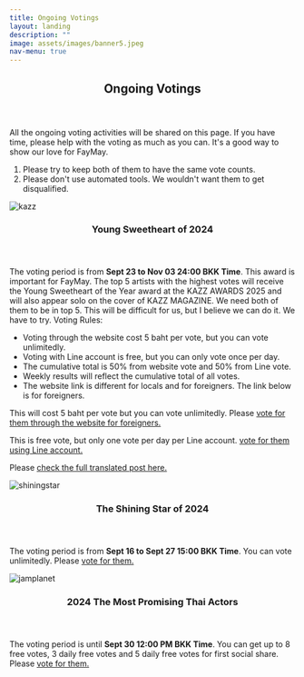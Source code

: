 ```yaml
---
title: Ongoing Votings
layout: landing
description: ""
image: assets/images/banner5.jpeg
nav-menu: true
---
```


<!-- Main -->
<div id="main">
    <section id="one">
        <div class="inner">
            <header class="major">
                <h2><span class="translate">Ongoing Votings</span></h2>
            </header>
            <p><span class="translate">All the ongoing voting activities will be shared on this page. If you have time, please help with the voting as much as you can. It's a good way to show our love for FayMay.</span></p>
            <ol>
                <li><span class="translate">Please try to keep both of them to have the same vote counts.</span></li>
                <li><span class="translate">Please don't use automated tools. We wouldn't want them to get disqualified.</span></li>
            </ol>
        </div>
    </section>
    <section id="two" class="spotlights">
        <section>
            <div class="image">
                <img src="{{ 'assets/images/votekazz.png' | relative_url }}" alt="kazz" data-position="center center">
            </div>
            <div class="content">
                <div class="inner">
                    <header class="major">
                        <h3><span class="translate">Young Sweetheart of 2024</span></h3>
                    </header>
                    <p><span class="translate">The voting period is from <strong>Sept 23 to Nov 03 24:00 BKK Time</strong>. This award is important for FayMay. The top 5 artists with the highest votes will receive the Young Sweetheart of the Year award at the KAZZ AWARDS 2025 and will also appear solo on the cover of KAZZ MAGAZINE. We need both of them to be in top 5. This will be difficult for us, but I believe we can do it. We have to try. Voting Rules: 
                    </span></p>
                    <ul>
                        <li><span class="translate">Voting through the website cost 5 baht per vote, but you can vote unlimitedly.</span></li>
                        <li><span class="translate">Voting with Line account is free, but you can only vote once per day.</span></li>
                        <li><span class="translate">The cumulative total is 50% from website vote and 50% from Line vote.</span></li>
                        <li><span class="translate">Weekly results will reflect the cumulative total of all votes.</span></li>
                        <li><span class="translate">The website link is different for locals and for foreigners. The link below is for foreigners.</span></li>
                    </ul>
                    <p><span class="translate">This will cost 5 baht per vote but you can vote unlimitedly. Please</span><span class="vote-link"> <a href="https://worldwide.kazzmarket.com/product/vote-saowaisai-2024/"><span class="translate">vote for them through the website for foreigners.</span></a></span>
                    <p><span class="translate">This is free vote, but only one vote per day per Line account.</span><span class="vote-link"> <a href="https://today.line.me/th/v2/poll/JPmrlmM"><span class="translate">vote for them using Line account.</span></a></span>
                    <p><span class="translate">Please </span><span class="vote-link"> <a href="https://x.com/4ever_Marvelous/status/1838082471415755176"><span class="translate">check the full translated post here.</span></a></span>
                </div>
            </div>
        </section>
        <section>
            <div class="image">
                <img src="{{ 'assets/images/votethaiupdate2.png' | relative_url }}" alt="shiningstar" data-position="center center">
            </div>
            <div class="content">
                <div class="inner">
                    <header class="major">
                        <h3><span class="translate">The Shining Star of 2024</span></h3>
                    </header>
                    <p><span class="translate">The voting period is from <strong>Sept 16 to Sept 27 15:00 BKK Time</strong>. You can vote unlimitedly. Please</span><span class="vote-link"> <a href="https://www.thaiupdate.info/the-shining-star-of-2024-group-3/"><span class="translate">vote for them.</span></a></span>
                    </p>
                </div>
            </div>
        </section>
        <section>
            <div class="image">
                <img src="{{ 'assets/images/votejamplanet.png' | relative_url }}" alt="jamplanet" data-position="center center">
            </div>
            <div class="content">
                <div class="inner">
                    <header class="major">
                        <h3><span class="translate">2024 The Most Promising Thai Actors</span></h3>
                    </header>
                    <p><span class="translate">The voting period is until <strong>Sept 30 12:00 PM BKK Time</strong>. You can get up to 8 free votes, 3 daily free votes and 5 daily free votes for first social share. Please</span> <span class="vote-link"><a href="https://www.jamplanet.net/"><span class="translate">vote for them.</span></a></span>
                    </p>
                </div>
            </div>
        </section>
    </section>
</div>